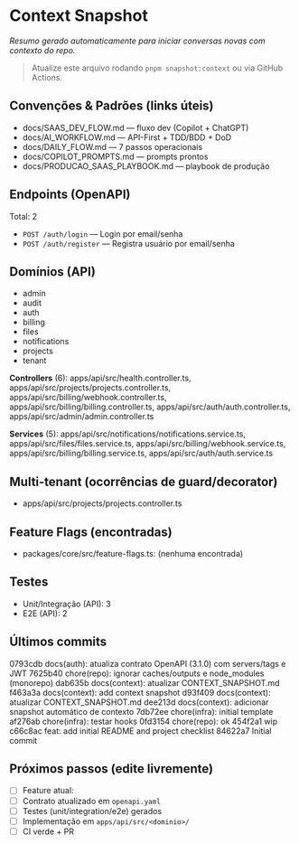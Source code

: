 # Context Snapshot
_Resumo gerado automaticamente para iniciar conversas novas com contexto do repo._

> Atualize este arquivo rodando `pnpm snapshot:context` ou via GitHub Actions.

## Convenções & Padrões (links úteis)
- docs/SAAS_DEV_FLOW.md — fluxo dev (Copilot + ChatGPT)
- docs/AI_WORKFLOW.md — API-First + TDD/BDD + DoD
- docs/DAILY_FLOW.md — 7 passos operacionais
- docs/COPILOT_PROMPTS.md — prompts prontos
- docs/PRODUCAO_SAAS_PLAYBOOK.md — playbook de produção


## Endpoints (OpenAPI)
Total: 2

- `POST /auth/login` — Login por email/senha
- `POST /auth/register` — Registra usuário por email/senha

## Domínios (API)
- admin
- audit
- auth
- billing
- files
- notifications
- projects
- tenant

**Controllers** (6): apps/api/src/health.controller.ts, apps/api/src/projects/projects.controller.ts, apps/api/src/billing/webhook.controller.ts, apps/api/src/billing/billing.controller.ts, apps/api/src/auth/auth.controller.ts, apps/api/src/admin/admin.controller.ts

**Services** (5): apps/api/src/notifications/notifications.service.ts, apps/api/src/files/files.service.ts, apps/api/src/billing/webhook.service.ts, apps/api/src/billing/billing.service.ts, apps/api/src/auth/auth.service.ts


## Multi-tenant (ocorrências de guard/decorator)
- apps/api/src/projects/projects.controller.ts


## Feature Flags (encontradas)
- packages/core/src/feature-flags.ts: (nenhuma encontrada)


## Testes
- Unit/Integração (API): 3
- E2E (API): 2


## Últimos commits
0793cdb docs(auth): atualiza contrato OpenAPI (3.1.0) com servers/tags e JWT
7625b40 chore(repo): ignorar caches/outputs e node_modules (monorepo)
dab635b docs(context): atualizar CONTEXT_SNAPSHOT.md
f463a3a docs(context): add context snapshot
d93f409 docs(context): atualizar CONTEXT_SNAPSHOT.md
dee213d docs(context): adicionar snapshot automático de contexto
7db72ee chore(infra): initial template
af276ab chore(infra): testar hooks
0fd3154 chore(repo): ok
454f2a1 wip
c66c8ac feat: add initial README and project checklist
84622a7 Initial commit


## Próximos passos (edite livremente)
- [ ] Feature atual: <descreva>
- [ ] Contrato atualizado em `openapi.yaml`
- [ ] Testes (unit/integration/e2e) gerados
- [ ] Implementação em `apps/api/src/<dominio>/`
- [ ] CI verde + PR
